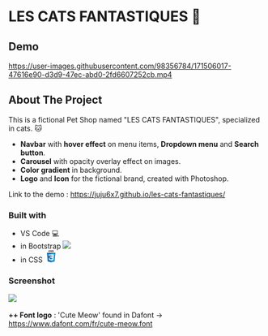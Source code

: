 # LES CATS FANTASTIQUES 🐾

## Demo

https://user-images.githubusercontent.com/98356784/171506017-47616e90-d3d9-47ec-abd0-2fd6607252cb.mp4

## About The Project


This is a fictional Pet Shop named "LES CATS FANTASTIQUES", specialized in cats. 🐱

- **Navbar** with **hover effect** on menu items, **Dropdown menu** and **Search button**.
- **Carousel** with opacity overlay effect on images.
- **Color gradient** in background.
- **Logo** and **Icon** for the fictional brand, created with Photoshop. 

Link to the demo : https://juju6x7.github.io/les-cats-fantastiques/

### Built with

* VS Code 💻
* in Bootstrap <img src="https://user-images.githubusercontent.com/98356784/171507122-5097a431-a752-4485-9f62-58469e57748d.png" width="24">
* in CSS <img src="https://raw.githubusercontent.com/github/explore/6c6508f34230f0ac0d49e847a326429eefbfc030/topics/css/css.png" width="24">


### Screenshot
<img src="https://user-images.githubusercontent.com/98356784/171395562-d44bf8ce-7aac-4b77-be1c-508f8df295de.png" width="600">

**++ Font logo** : 'Cute Meow' found in Dafont -> https://www.dafont.com/fr/cute-meow.font
